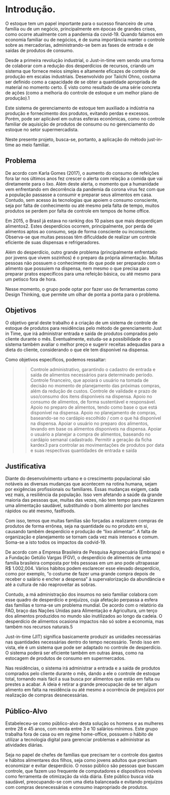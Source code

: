 # Introdução.

O estoque tem um papel importante para o sucesso financeiro de uma família ou de um negócio, principalmente em épocas de grandes crises, como ocorre atualmente com a pandemia da covid-19. Quando falamos em economia familiar ou de negócios, é de suma importância manter o controle sobre as mercadorias, administrando-se bem as fases de entrada e de saídas de produtos de consumo.   

Desde a primeira revolução industrial, o Just-in-time vem sendo uma forma de colaborar com a redução dos desperdícios de recursos, criando um sistema que fornece meios simples e altamente eficazes de controle de produção em escalas industriais. Desenvolvido por Taiichi Ohno, costuma ser definido como a capacidade de se obter a quantidade apropriada de material no momento certo. É visto como resultado de uma série concreta de ações (como a melhoria do controle de estoque e um melhor plano de produção).1 

 
Este sistema de gerenciamento de estoque tem auxiliado a indústria na produção e fornecimento dos produtos, evitando perdas e excessos. Porém, pode ser aplicável em outras esferas econômicas, como no controle familiar de aquisição de produtos de consumo ou no gerenciamento do estoque no setor supermercadista.  

Neste presente projeto, busca-se, portanto, a aplicação do método just-in-time ao meio familiar.   

## Problema

De acordo com Karla Gomes (2017), o aumento do consumo de refeições fora lar nos últimos anos fez crescer o alerta com relação a comida que vai diretamente para o lixo.  Além deste alerta, o momento que a humanidade vem enfrentando em decorrência da pandemia da corona vírus fez com que a população passasse a consumir e preparar seus alimentos em casa. Contudo, sem acesso às tecnologias que apoiem o consumo consciente, seja por falta de conhecimento ou até mesmo pela falta de tempo, muitos produtos se perdem por falta de controle em tempos de home office.  

Em 2015, o Brasil já estava no ranking dos 10 países que mais desperdiçam alimentos2. Estes desperdícios ocorrem, principalmente, por perda de alimentos aptos ao consumo, seja de forma consciente ou inconsciente. Observa-se que muitas pessoas têm dificuldade de realizar um controle eficiente de suas dispensas e refrigeradores.  

Além do desperdício, outro grande problema (principalmente enfrentado por jovens que vivem sozinhos) é o preparo da própria alimentação. Muitas pessoas não possuem o conhecimento do que pode ser preparado com o alimento que possuiem na dispensa, nem mesmo o que precisa para preparar pratos específicos para uma refeição básica, ou até mesmo para um petisco fora de hora. 

Nesse momento, o grupo pode optar por fazer uso  de ferramentas como Design Thinking, que permite um olhar de ponta a ponta para o problema.


## Objetivos

 O objetivo geral deste trabalho é a criação de um sistema de controle de estoque de produtos para residências pelo método de gerenciamento Just in Time, que irá administrar entrada e saída de produtos comprados pelo cliente durante o mês. Eventualmente, estuda-se a possibilidade de o sistema também avaliar o melhor preço e sugerir receitas adequadas para a dieta do cliente, considerando o que ele tem disponível na dispensa.  

Como objetivos específicos, podemos ressaltar: 

>>Controle administrativo, garantindo o cadastro de entrada e saída de alimentos necessários para determinado período. 
>>Controle financeiro, que apoiará o usuário na tomada de decisão no momento de planejamento das próximas compras, além da redução de custos. 
>>Controle de validade e prazo de uso/consumo dos itens disponíveis na dispensa. 
>>Apoio no consumo de alimentos, de forma sustentável e responsável. 
>>Apoio no preparo de alimentos, tendo como base o que está disponível na dispensa. 
>>Apoio no planejamento de compras, baseando-se no cardápio escolhido / com o que há disponível na dispensa. 
>>Apoiar o usuário no preparo dos alimentos, levando em base os alimentos disponíveis na dispensa. 
>>Apoiar o usuário a planejar a compra de alimentos, baseando no cardápio semanal cadastrado. 
>>Permitir a geração da ficha kardex3 para controlar as movimentações de produtos por data e suas respectivas quantidades de entrada e saída 


## Justificativa

Diante do desenvolvimento urbano e o crescimento populacional são notáveis as diversas mudanças que acontecem na rotina humana, sejam por exigências profissionais ou familiares. Essas mudanças exigem, cada vez mais, a resiliência da população. Isso vem afetando a saúde da grande maioria das pessoas que, muitas das vezes, não tem tempo para realizarem uma alimentação saudável, substituindo o bom alimento por lanches rápidos ou até mesmo, fastfoods.  

Com isso, temos que muitas famílias são forçadas a realizarem compras de produtos de forma errônea, seja na quantidade ou no produto em si, causando também desperdício e produção de “lixo alimentar”. A falta de organização e planejamento se tornam cada vez mais intensos e comum. Soma-se a isto todos os impactos da codvid-19.  

De acordo com a Empresa Brasileira de Pesquisa Agropecuária (Embrapa) e a Fundação Getúlio Vargas (FGV), o desperdício de alimentos de uma família brasileira composta por três pessoas em um ano pode ultrapassar R$ 1.002,004.  Vários hábitos podem esclarecer esse elevado desperdício, como por exemplo, “o costume de fazer uma grande compra depois de receber o salário e encher a despensa” à supervalorização da abundância e até a cultura de não reaproveitar as sobras.  

Contudo, a má administração dos insumos no seio familiar colabora com esse quadro de desperdício e prejuízos, cuja afetação perpassa a esfera das famílias e torna-se um problema mundial. De acordo com o relatório da FAO, braço das Nações Unidas para Alimentação e Agricultura, um terço dos alimentos produzidos no mundo são inutilizados ao longo da cadeia. O desperdício de alimentos ocasiona impactos não só sobre a economia, mas também nos recursos naturais.5    

Just-in-time (JIT) significa basicamente produzir as unidades necessárias nas quantidades necessárias dentro do tempo necessário. Tendo isso em vista, ele é um sistema que pode ser adaptado no controle de desperdício. O sistema poderá ser eficiente também em outras áreas, como na estocagem de produtos de consumo em supermercados.  

Nas residências, o sistema irá administrar a entrada e a saída de produtos comprados pelo cliente durante o mês, dando a ele o controle de estoque total, tornando mais fácil a sua busca por alimentos que estão em falta ou prestes a acabar. A ideia é retirar a grande preocupação de se ter algum alimento em falta na residência ou até mesmo a ocorrência de prejuízos por realização de compras desnecessárias. 

## Público-Alvo

Estabeleceu-se como público-alvo desta solução os homens e as mulheres entre 28 e 45 anos, com renda entre 3 e 10 salários-mínimos. Este grupo trabalha fora de casa ou em regime home-office, possuem o hábito de utilizar a tecnologia digital para gerenciar problemas e administrar as atividades diárias.  

Seja no papel de chefes de famílias que precisam ter o controle dos gastos e hábitos alimentares dos filhos, seja como jovens adultos que precisam economizar e evitar desperdício. O nosso público são pessoas que buscam controle, que fazem uso frequente de computadores e dispositivos móveis como ferramenta de otimização da vida diária. Este público busca vida saudável, preocupando-se com uma dieta balanceada e evitando prejuízos com compras desnecessárias e consumo inapropriado de produtos.   
